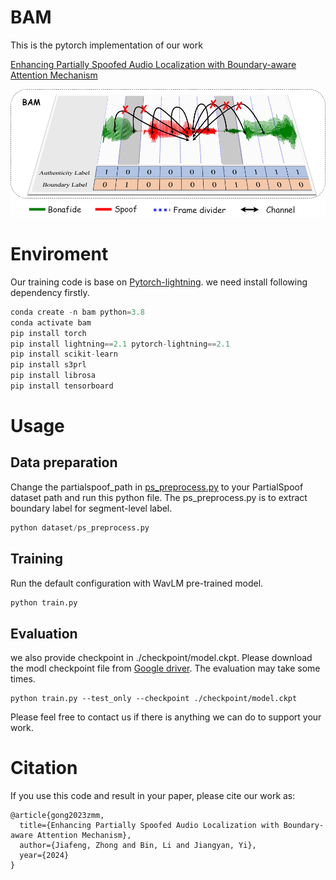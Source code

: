 
# BAM

This is the pytorch implementation of our work 

[Enhancing Partially Spoofed Audio Localization with Boundary-aware Attention Mechanism]()

![Introducation of BAM](./res/introduction.png)

# Enviroment

Our training code is base on [Pytorch-lightning](https://lightning.ai/docs/pytorch/stable/). we need install following dependency firstly.

```python
conda create -n bam python=3.8
conda activate bam
pip install torch
pip install lightning==2.1 pytorch-lightning==2.1
pip install scikit-learn
pip install s3prl
pip install librosa
pip install tensorboard
```
# Usage
## Data preparation
Change the partialspoof_path in [ps_preprocess.py](/dataset/ps_preprocess.py) to your PartialSpoof dataset path and run this python file.
The ps_preprocess.py is to extract boundary label for segment-level label. 
```python
python dataset/ps_preprocess.py
```
## Training
Run the default configuration with WavLM pre-trained model.
```python
python train.py 
```

## Evaluation
we also provide checkpoint in ./checkpoint/model.ckpt. Please download the modl checkpoint file from [Google driver](https://drive.google.com/file/d/1eL3Ca27hEruI20lkoqkQEnZlb2GzTyHT/view?usp=sharing). The evaluation may take some times.
```
python train.py --test_only --checkpoint ./checkpoint/model.ckpt
```

Please feel free to contact us if there is anything we can do to support your work.

# Citation
If you use this code and result in your paper, please cite our work as:
```
@article{gong2023zmm,
  title={Enhancing Partially Spoofed Audio Localization with Boundary-aware Attention Mechanism},
  author={Jiafeng, Zhong and Bin, Li and Jiangyan, Yi},
  year={2024}
}
```

